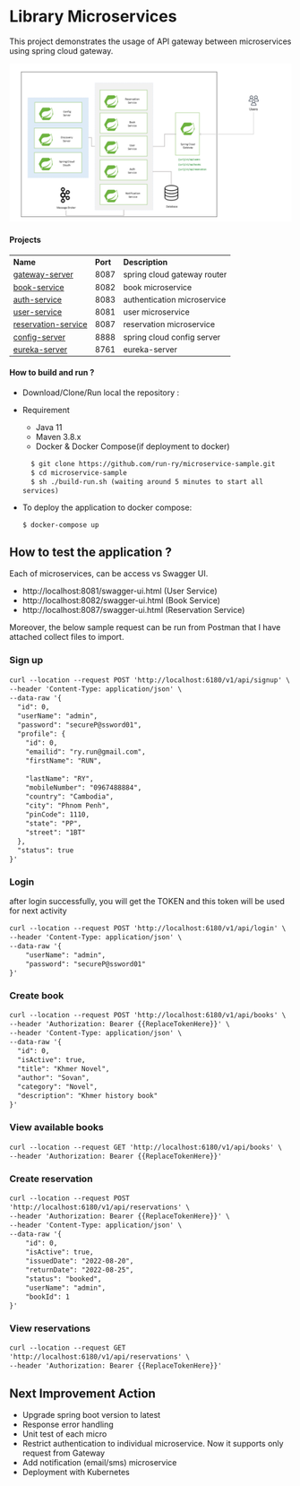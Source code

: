 # Library Microservices 
This project demonstrates the usage of API gateway between microservices using spring cloud gateway.



![spring cloud gateway](images/architecture.png)

#### Projects

<table>


 <tr>
    <th style="text-align:left">Name</th>
    <th style="text-align:left">Port</th> 
    <th style="text-align:left">Description</th>
  </tr>
  <tr>
    <td><a href="https://github.com/run-ry/microservice-sample">gateway-server</a></td>
    <td>8087</td>
    <td>spring cloud gateway router</td>
  </tr>
  <tr>
    <td><a href="https://github.com/run-ry/microservice-sample">book-service</a></td>
    <td>8082</td>
    <td>book microservice</td>
  </tr>
  <tr>
    <td><a href="https://github.com/run-ry/microservice-sample">auth-service</a></td>
    <td>8083</td>
    <td>authentication microservice</td>
  </tr>
  <tr>
    <td><a href="https://github.com/run-ry/microservice-sample">user-service</a></td>
    <td>8081</td>
    <td>user microservice</td>
  </tr>
  <tr>
    <td><a href="https://github.com/run-ry/microservice-sample">reservation-service</a></td>
    <td>8087</td>
    <td>reservation microservice</td>
  </tr>
   <tr>
    <td><a href="https://github.com/BarathArivazhagan/spring-cloud-gateway-routing/tree/master/config-server">config-server</a></td>
    <td>8888</td>
    <td>spring cloud config server </td>
  </tr>
     <tr>
    <td><a href="https://github.com/BarathArivazhagan/spring-cloud-gateway-routing/tree/master/eureka-server">eureka-server</a></td>
    <td>8761</td>
    <td>eureka-server </td>
  </tr>
  
</table>


#### How to build and run ?

 * Download/Clone/Run local the repository : 
 * Requirement
   * Java 11
   * Maven 3.8.x
   * Docker & Docker Compose(if deployment to docker)
 
   ```
     $ git clone https://github.com/run-ry/microservice-sample.git
     $ cd microservice-sample
     $ sh ./build-run.sh (waiting around 5 minutes to start all services)
     ```

 * To deploy the application  to docker compose:

      ```
     $ docker-compose up
      ```

## How to test the application ?
Each of microservices, can be access vs Swagger UI.

* http://localhost:8081/swagger-ui.html (User Service)
* http://localhost:8082/swagger-ui.html (Book Service)
* http://localhost:8087/swagger-ui.html (Reservation Service)

Moreover, the below sample request can be run from Postman that I have attached collect files to import.
### Sign up
```
curl --location --request POST 'http://localhost:6180/v1/api/signup' \
--header 'Content-Type: application/json' \
--data-raw '{
  "id": 0,
  "userName": "admin",
  "password": "secureP@ssword01",
  "profile": {
    "id": 0,
    "emailid": "ry.run@gmail.com",
    "firstName": "RUN",
    
    "lastName": "RY",
    "mobileNumber": "0967488884",
    "country": "Cambodia",
    "city": "Phnom Penh",
    "pinCode": 1110,
    "state": "PP",
    "street": "1BT"
  },
  "status": true
}'
```
### Login
after login successfully, you will get the TOKEN and this token will be used for next activity
```
curl --location --request POST 'http://localhost:6180/v1/api/login' \
--header 'Content-Type: application/json' \
--data-raw '{
    "userName": "admin",
    "password": "secureP@ssword01"
}'
```

### Create book
```
curl --location --request POST 'http://localhost:6180/v1/api/books' \
--header 'Authorization: Bearer {{ReplaceTokenHere}}' \
--header 'Content-Type: application/json' \
--data-raw '{
  "id": 0,
  "isActive": true,
  "title": "Khmer Novel",
  "author": "Sovan",
  "category": "Novel",
  "description": "Khmer history book"
}'
```

### View available books
```
curl --location --request GET 'http://localhost:6180/v1/api/books' \
--header 'Authorization: Bearer {{ReplaceTokenHere}}'
```

### Create reservation
```
curl --location --request POST 'http://localhost:6180/v1/api/reservations' \
--header 'Authorization: Bearer {{ReplaceTokenHere}}' \
--header 'Content-Type: application/json' \
--data-raw '{
    "id": 0,
    "isActive": true,
    "issuedDate": "2022-08-20",
    "returnDate": "2022-08-25",
    "status": "booked",
    "userName": "admin",
    "bookId": 1
}'
```

### View reservations
```
curl --location --request GET 'http://localhost:6180/v1/api/reservations' \
--header 'Authorization: Bearer {{ReplaceTokenHere}}'
```


## Next Improvement Action
* Upgrade spring boot version to latest 
* Response error handling
* Unit test of each micro
* Restrict authentication to individual microservice. Now it supports only request from Gateway
* Add notification (email/sms) microservice
* Deployment with Kubernetes